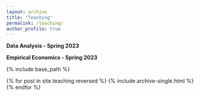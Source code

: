 ```yaml
---
layout: archive
title: "Teaching"
permalink: /teaching/
author_profile: true
---
```


**Data Analysis - Spring 2023** <br>



**Empirical Economics - Spring 2023**

{% include base_path %}

{% for post in site.teaching reversed %}
  {% include archive-single.html %}
{% endfor %}

